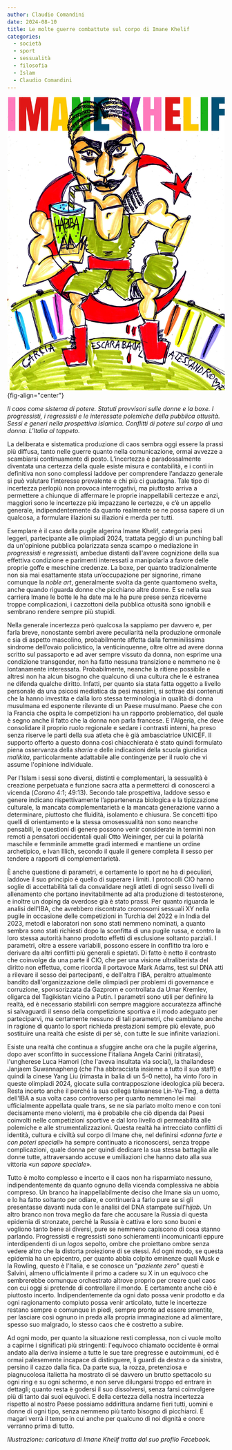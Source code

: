 ```yaml
---
author: Claudio Comandini
date: 2024-08-10
title: Le molte guerre combattute sul corpo di Imane Khelif
categories:
  - società
  - sport
  - sessualità
  - filosofia
  - Islam  
  - Claudio Comandini
---
```


![](images/Imane_Khelif.jpg){fig-align="center"}

*Il caos come sistema di potere. Statuti provvisori sulle donne e la boxe. I progressisti, i regressisti e le interessate polemiche della pubblica ottusità. Sessi e generi nella prospettiva islamica. Conflitti di potere sul corpo di una donna. L'Italia al tappeto.*

La deliberata e sistematica produzione di caos sembra oggi essere la prassi più diffusa, tanto nelle guerre quanto nella comunicazione, ormai avvezze a scambiarsi continuamente di posto. L’incertezza è paradossalmente diventata una certezza della quale esiste misura e contabilità, e i conti in definitiva non sono complessi laddove per comprendere l’andazzo generale si può valutare l’interesse prevalente e chi più ci guadagna. Tale tipo di incertezza perlopiù non provoca interrogativi, ma piuttosto arriva a permettere a chiunque di affermare le proprie inappellabili certezze e anzi, maggiori sono le incertezze più impazzano le certezze, e c’è un appello generale, indipendentemente da quanto realmente se ne possa sapere di un qualcosa, a formulare illazioni su illazioni e merda per tutti.

Esemplare è il caso della pugile algerina Imane Khelif, categoria pesi leggeri, partecipante alle olimpiadi 2024, trattata peggio di un punching ball da un'opinione pubblica polarizzata senza scampo o mediazione in *progressisti* e *regressisti,* ambedue distanti dall'avere cognizione della sua effettiva condizione e parimenti interessati a manipolarla a favore delle proprie goffe e meschine credenze. La boxe, per quanto tradizionalmente non sia mai esattamente stata un’occupazione per signorine, rimane comunque la *noble art*, generalmente svolta da gente quantomeno svelta, anche quando riguarda donne che picchiano altre donne. E se nella sua carriera Imane le botte le ha date ma le ha pure prese senza riceverne troppe complicazioni, i cazzottoni della pubblica ottusità sono ignobili e sembrano rendere sempre più stupidi.

Nella generale incertezza però qualcosa la sappiamo per davvero e, per farla breve, nonostante sembri avere peculiarità nella produzione ormonale e sia di aspetto mascolino, probabilmente affetta dalla femminilissima sindrome dell’ovaio policistico, la venticinquenne, oltre oltre ad avere donna scritto sul passaporto e ad aver sempre vissuto da donna, non esprime una condizione transgender, non ha fatto nessuna transizione e nemmeno ne è lontanamente interessata. Probabilmente, neanche la ritiene possibile e altresì non ha alcun bisogno che qualcuno di una cultura che le è estranea ne difenda qualche diritto. Infatti, per quanto sia stata fatta oggetto a livello personale da una psicosi mediatica da pesi massimi, si sottrae dai contenuti che la hanno investita e dalla loro stessa terminologia in qualità di donna musulmana ed esponente rilevante di un Paese musulmano. Paese che con la Francia che ospita le competizioni ha un rapporto problematico, del quale è segno anche il fatto che la donna non parla francese. E l'Algeria, che deve consolidare il proprio ruolo regionale e sedare i contrasti interni, ha preso senza riserve le parti della sua atleta che è già ambasciatrice UNICEF. Il supporto offerto a questo donna così chiacchierata è stato quindi formulato piena osservanza della *sharia* e delle indicazioni della scuola giuridica *malikita*, particolarmente adattabile alle contingenze per il ruolo che vi assume l'opinione individuale.

Per l’Islam i sessi sono diversi, distinti e complementari, la sessualità è creazione perpetuata e funzione sacra atta a permetterci di conoscerci a vicenda (*Corano* 4:1; 49:13). Secondo tale prospettiva, laddove sesso e genere indicano rispettivamente l’appartenenza biologica e la tipizzazione culturale, la mancata complementarietà e la mancata generazione vanno a determinare, piuttosto che fluidità, isolamento e chiusura. Se concetti tipo quelli di orientamento e la stessa omosessualità non sono neanche pensabili, le questioni di genere possono venir considerate in termini non remoti a pensatori occidentali quali Otto Weininger, per cui la polarità maschile e femminile ammette gradi intermedi e mantiene un ordine archetipico, e Ivan Illich, secondo il quale il genere completa il sesso per tendere a rapporti di complementarietà.

È anche questione di parametri, e certamente lo sport ne ha di peculiari, laddove il suo principio è quello di superare i limiti. I protocolli CIO hanno soglie di accettabilità tali da convalidare negli atleti di ogni sesso livelli di allenamento che portano inevitabilmente ad alta produzione di testosterone, e inoltre un doping da overdose già è stato prassi. Per quanto riguarda le analisi dell'IBA, che avrebbero riscontrato cromosomi sessuali XY nella pugile in occasione delle competizioni in Turchia del 2022 e in India del 2023, metodi e laboratori non sono stati nemmeno nominati, a quanto sembra sono stati richiesti dopo la sconfitta di una pugile russa, e contro la loro stessa autorità hanno prodotto effetti di esclusione soltanto parziali. I parametri, oltre a essere variabili, possono essere in conflitto tra loro e derivare da altri conflitti più generali e spietati. Di fatto è netto il contrasto che coinvolge da una parte il CIO, che per una visione ultraliberista del diritto non effettua, come ricorda il portavoce Mark Adams, test sul DNA atti a rilevare il sesso dei partecipanti, e dell'altra l’IBA, peraltro attualmente bandito dall'organizzazione delle olimpiadi per problemi di governance e corruzione, sponsorizzata da Gazprom e controllata da Umar Kremlev, oligarca del Tagikistan vicino a Putin. I parametri sono utili per definire la realtà, ed è necessario stabilirli con sempre maggiore accuratezza affinché si salvaguardi il senso della competizione sportiva e il modo adeguato per parteciparvi, ma certamente nessuno di tali parametri, che cambiano anche in ragione di quanto lo sport richieda prestazioni sempre più elevate, può sostituire una realtà che esiste di per sè, con tutte le sue infinite variazioni.

Esiste una realtà che continua a sfuggire anche ora che la pugile algerina, dopo aver sconfitto in successione l'italiana Angela Carini (ritiratasi), l'ungherese Luca Hamori (che l'aveva insultata via social), la thailandese Janjaem Suwannapheng (che l'ha abbracciata insieme a tutto il suo staff) e quindi la cinese Yang Liu (rimasta in balia di un 5-0 netto), ha vinto l’oro in queste olimpiadi 2024, giocate sulla contrapposzione ideologica più becera. Resta incerto anche il perché la sua collega taiwanese Lin-Yu-Ting, a detta dell'IBA a sua volta caso controverso per quanto nemmeno lei mai ufficialmente appellata quale trans, se ne sia parlato molto meno e con toni decisamente meno violenti, ma è probabile che ciò dipenda dai Paesi coinvolti nelle competizioni sportive e dal loro livello di permeabilità alle polemiche e alle strumentalizzazioni. Questa realtà ha intrecciato conflitti di identità, cultura e civiltà sul corpo di Imane che, nel definirsi «*donna forte e con poteri speciali*» ha sempre continuato a riconoscersi, senza troppe complicazioni, quale donna per quindi dedicare la sua stessa battaglia alle donne tutte, attraversando accuse e umiliazioni che hanno dato alla sua vittoria «*un sapore speciale*».

Tutto è molto complesso e incerto e il caos non ha risparmiato nessuno, indipendentemente da quanto ognuno della vicenda complessiva ne abbia compreso. Un branco ha inappellabilmente deciso che Imane sia un uomo, e lo ha fatto soltanto per odiare, e continuerà a farlo pure se si gli presentasse davanti nuda con le analisi del DNA stampate sull'*hijab*. Un altro branco non trova meglio da fare che accusare la Russia di questa epidemia di stronzate, perché la Russia è cattiva e loro sono buoni e vogliono tanto bene ai diversi, pure se nemmeno capiscono di cosa stanno parlando. Progressisti e regressisti sono schieramenti incomunicanti eppure interdipendenti di un *logos* sepolto, ombre che proiettano ombre senza vedere altro che la distorta proiezione di se stessi. Ad ogni modo, se questa epidemia ha un epicentro, per quanto abbia colpito eminenze quali Musk e la Rowling, questo è l'Italia, e se conosce un "*paziente zero*" questi è Salvini, almeno ufficialmente il primo a cadere su X in un equivoco che sembrerebbe comunque orchestrato altrove proprio per creare quel caos con cui oggi si pretende di controllare il mondo. E certamente anche ciò è piuttosto incerto. Indipendentemente da ogni dato possa venir prodotto e da ogni ragionamento compiuto possa venir articolato, tutte le incertezze restano sempre e comunque in piedi, sempre pronte ad essere smentite, per lasciare così ognuno in preda alla propria immaginazione ad alimentare, spesso suo malgrado, lo stesso caos che è costretto a subire.

Ad ogni modo, per quanto la situazione resti complessa, non ci vuole molto a capirne i significati più stringenti: l'equivoco chiamato occidente è ormai andato alla deriva insieme a tutte le sue tare pregresse e autoimmuni, ed è ormai palesemente incapace di distinguere, li guardi da destra o da sinistra, persino il cazzo dalla fica. Da parte sua, la rozza, pretenziosa e piagnucolosa italietta ha mostrato di sé davvero un brutto spettacolo su ogni ring e su ogni schermo, e non serve dilungarsi troppo ed entrare in dettagli; quanto resta è godersi il suo dissolversi, senza farsi coinvolgere più di tanto dai suoi equivoci. E della certezza della nostra incertezza rispetto al nostro Paese possiamo addirittura andarne fieri tutti, uomini e donne di ogni tipo, senza nemmeno più tanto bisogno di picchiarci. E magari verrà il tempo in cui anche per qualcuno di noi dignità e onore verranno prima di tutto.

*Illustrazione: caricatura di Imane Khelif tratta dal suo profilo Facebook.*
